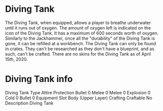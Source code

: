 # Diving Tank

The Diving Tank, when equipped, allows a player to breathe underwater until it runs out of oxygen. The amount of oxygen left is indicated on the icon of the Diving Tank. It has a maximum of 600 seconds worth of oxygen. 
Similarly to the Jackhammer, once all the "durability" of the Diving Tank is gone, it can be refilled at a workbench.
The Diving Tank can only be found in crates. They can't be researched as they don't have a blueprint, and as such, can't be crafted.
There are no skins for the Diving Tank as of April 15th, 2020.
# Diving Tank info

Diving Tank
Type
Attire
Protection
Bullet
0
Melee
0
Melee
0
Explosion
0
Cold
0
Bullet
0
Equipment Slot
Body (Upper Layer)
Crafting
Craftable
No
Description
Diving Tank
